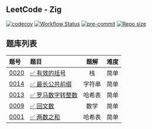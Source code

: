 ## LeetCode - Zig

[![codecov](https://codecov.io/gh/shilin83/leetcode-zig/graph/badge.svg?token=73G6J9BDPL)](https://codecov.io/gh/shilin83/leetcode-zig)
[![Workflow Status](https://img.shields.io/github/actions/workflow/status/shilin83/leetcode-zig/ci.yml?branch=main&style=flat-square&logo=github&label=CI)](https://github.com/shilin83/leetcode-zig/actions)
[![pre-commit](https://img.shields.io/badge/pre--commit-enabled-brightgreen?logo=pre-commit)](https://github.com/pre-commit/pre-commit)
[![Repo size](https://img.shields.io/github/repo-size/shilin83/leetcode-zig?style=flat-square&label=Repo%20size)](https://shields.io/badges/git-hub-repo-size)

## 题库列表

| 题号                                                    | 题目                                                              | 题解  | 难度 |
|:------------------------------------------------------|:----------------------------------------------------------------|:---:|:--:|
| [0020](src/solutions/s0020_valid_parentheses.zig)     | [✅ 有效的括号](https://leetcode.cn/problems/valid-parentheses/)      |  栈  | 简单 |
| [0014](src/solutions/s0014_longest_common_prefix.zig) | [✅ 最长公共前缀](https://leetcode.cn/problems/longest-common-prefix/) | 字符串 | 简单 |
| [0013](src/solutions/s0013_roman_to_integer.zig)      | [✅ 罗马数字转整数](https://leetcode.cn/problems/roman-to-integer/)     | 哈希表 | 简单 |
| [0009](src/solutions/s0009_palindrome_number.zig)     | [✅ 回文数](https://leetcode.cn/problems/palindrome-number/)        | 数学  | 简单 |
| [0001](src/solutions/s0001_two_sum.zig)               | [✅ 两数之和](https://leetcode.cn/problems/two-sum)                  | 哈希表 | 简单 |
